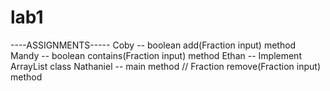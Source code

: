 # lab1

----ASSIGNMENTS-----
Coby -- boolean add(Fraction input) method
Mandy -- boolean contains(Fraction input) method
Ethan -- Implement ArrayList class
Nathaniel -- main method // Fraction remove(Fraction input) method
